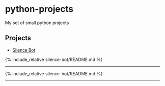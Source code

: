 # python-projects

My set of small python projects

## Projects

- [Silence Bot](silence-bot)

{% include_relative silence-bot/README.md %}

---

{% include_relative silence-bot/README.md %}

---
